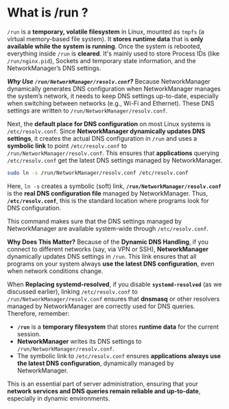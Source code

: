 # What is /run ?

`/run` is a **temporary, volatile filesystem** in Linux, mounted as `tmpfs` (a virtual memory-based file system). It **stores runtime data** that is **only available while the system is running**. Once the system is rebooted, everything inside `/run` is **cleared**. It's mainly used to store Process IDs (like `/run/nginx.pid`), Sockets and temporary state information, and the NetworkManager’s DNS settings.

***Why Use `/run/NetworkManager/resolv.conf`?*** Because NetworkManager dynamically generates DNS configuration when NetworkManager manages the system’s network, it needs to keep DNS settings up-to-date, especially when switching between networks (e.g., Wi-Fi and Ethernet). These DNS settings are written to `/run/NetworkManager/resolv.conf`.

Next, the **default place for DNS configuration** on most Linux systems is `/etc/resolv.conf`. Since **NetworkManager dynamically updates DNS settings**, it creates the actual DNS configuration in `/run` and uses a **symbolic link** to point `/etc/resolv.conf` to `/run/NetworkManager/resolv.conf`. This ensures that **applications** querying `/etc/resolv.conf` get the latest DNS settings managed by NetworkManager.

```bash
sudo ln -s /run/NetworkManager/resolv.conf /etc/resolv.conf
```

Here, `ln -s` creates a symbolic (soft) link, **`/run/NetworkManager/resolv.conf`** is the **real DNS configuration file** managed by NetworkManager. Thus, **`/etc/resolv.conf`**, this is the standard location where programs look for DNS configuration.

This command makes sure that the DNS settings managed by NetworkManager are available system-wide through `/etc/resolv.conf`.

**Why Does This Matter?** Because of the **Dynamic DNS Handling**, if you connect to different networks (say, via VPN or SSH), **NetworkManager** dynamically updates DNS settings in `/run`. This link ensures that all programs on your system always **use the latest DNS configuration**, even when network conditions change.

When **Replacing systemd-resolved**, if you disable **`systemd-resolved`** (as we discussed earlier), linking `/etc/resolv.conf` to `/run/NetworkManager/resolv.conf` ensures that **dnsmasq** or other resolvers managed by NetworkManager are correctly used for DNS queries. Therefore, remember:

- **`/run`** is a **temporary filesystem** that stores **runtime data** for the current session.
- **NetworkManager** writes its DNS settings to `/run/NetworkManager/resolv.conf`.
- The symbolic link to `/etc/resolv.conf` ensures **applications always use the latest DNS configuration**, dynamically managed by NetworkManager.

This is an essential part of server administration, ensuring that your **network services and DNS queries remain reliable and up-to-date**, especially in dynamic environments.